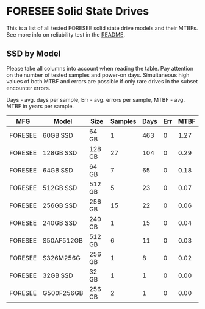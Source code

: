 FORESEE Solid State Drives
==========================

This is a list of all tested FORESEE solid state drive models and their MTBFs. See
more info on reliability test in the [README](https://github.com/linuxhw/SMART).

SSD by Model
------------

Please take all columns into account when reading the table. Pay attention on the
number of tested samples and power-on days. Simultaneous high values of both MTBF
and errors are possible if only rare drives in the subset encounter errors.

Days - avg. days per sample,
Err  - avg. errors per sample,
MTBF - avg. MTBF in years per sample.

| MFG       | Model              | Size   | Samples | Days  | Err   | MTBF |
|-----------|--------------------|--------|---------|-------|-------|------|
| FORESEE   | 60GB SSD           | 64 GB  | 1       | 463   | 0     | 1.27   |
| FORESEE   | 128GB SSD          | 128 GB | 27      | 104   | 0     | 0.29   |
| FORESEE   | 64GB SSD           | 64 GB  | 7       | 65    | 0     | 0.18   |
| FORESEE   | 512GB SSD          | 512 GB | 5       | 23    | 0     | 0.07   |
| FORESEE   | 256GB SSD          | 256 GB | 15      | 22    | 0     | 0.06   |
| FORESEE   | 240GB SSD          | 240 GB | 1       | 15    | 0     | 0.04   |
| FORESEE   | S50AF512GB         | 512 GB | 6       | 11    | 0     | 0.03   |
| FORESEE   | S326M256G          | 256 GB | 1       | 8     | 0     | 0.02   |
| FORESEE   | 32GB SSD           | 32 GB  | 1       | 1     | 0     | 0.00   |
| FORESEE   | G500F256GB         | 256 GB | 2       | 1     | 0     | 0.00   |
